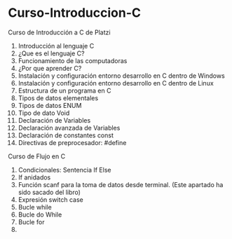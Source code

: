 # Curso-Introduccion-C

Curso de Introducción a C de Platzi

1. Introducción al lenguaje C
2. ¿Que es el lenguaje C?
3. Funcionamiento de las computadoras
4. ¿Por que aprender C?
5. Instalación y configuración entorno desarrollo en C dentro de Windows
6. Instalación y configuración entorno desarrollo en C dentro de Linux
7. Estructura de un programa en C
8. Tipos de datos elementales
9. Tipos de datos ENUM
10. Tipo de dato Void
11. Declaración de Variables
12. Declaración avanzada de Variables
13. Declaración de constantes const
14. Directivas de preprocesador: #define

Curso de Flujo en C

1. Condicionales: Sentencia If Else
2. If anidados
3. Función scanf para la toma de datos desde terminal. (Este apartado ha sido sacado del libro)
4. Expresión switch case
5. Bucle while
6. Bucle do While
7. Bucle for
8. 